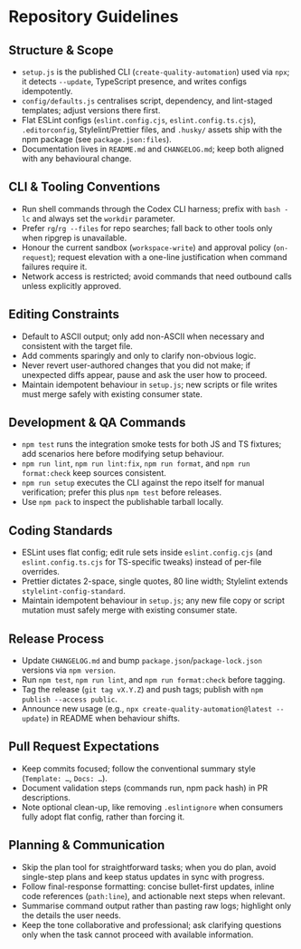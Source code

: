 # Repository Guidelines

## Structure & Scope
- `setup.js` is the published CLI (`create-quality-automation`) used via `npx`; it detects `--update`, TypeScript presence, and writes configs idempotently.
- `config/defaults.js` centralises script, dependency, and lint-staged templates; adjust versions there first.
- Flat ESLint configs (`eslint.config.cjs`, `eslint.config.ts.cjs`), `.editorconfig`, Stylelint/Prettier files, and `.husky/` assets ship with the npm package (see `package.json:files`).
- Documentation lives in `README.md` and `CHANGELOG.md`; keep both aligned with any behavioural change.

## CLI & Tooling Conventions
- Run shell commands through the Codex CLI harness; prefix with `bash -lc` and always set the `workdir` parameter.
- Prefer `rg`/`rg --files` for repo searches; fall back to other tools only when ripgrep is unavailable.
- Honour the current sandbox (`workspace-write`) and approval policy (`on-request`); request elevation with a one-line justification when command failures require it.
- Network access is restricted; avoid commands that need outbound calls unless explicitly approved.

## Editing Constraints
- Default to ASCII output; only add non-ASCII when necessary and consistent with the target file.
- Add comments sparingly and only to clarify non-obvious logic.
- Never revert user-authored changes that you did not make; if unexpected diffs appear, pause and ask the user how to proceed.
- Maintain idempotent behaviour in `setup.js`; new scripts or file writes must merge safely with existing consumer state.

## Development & QA Commands
- `npm test` runs the integration smoke tests for both JS and TS fixtures; add scenarios here before modifying setup behaviour.
- `npm run lint`, `npm run lint:fix`, `npm run format`, and `npm run format:check` keep sources consistent.
- `npm run setup` executes the CLI against the repo itself for manual verification; prefer this plus `npm test` before releases.
- Use `npm pack` to inspect the publishable tarball locally.

## Coding Standards
- ESLint uses flat config; edit rule sets inside `eslint.config.cjs` (and `eslint.config.ts.cjs` for TS-specific tweaks) instead of per-file overrides.
- Prettier dictates 2-space, single quotes, 80 line width; Stylelint extends `stylelint-config-standard`.
- Maintain idempotent behaviour in `setup.js`; any new file copy or script mutation must safely merge with existing consumer state.

## Release Process
- Update `CHANGELOG.md` and bump `package.json`/`package-lock.json` versions via `npm version`.
- Run `npm test`, `npm run lint`, and `npm run format:check` before tagging.
- Tag the release (`git tag vX.Y.Z`) and push tags; publish with `npm publish --access public`.
- Announce new usage (e.g., `npx create-quality-automation@latest --update`) in README when behaviour shifts.

## Pull Request Expectations
- Keep commits focused; follow the conventional summary style (`Template: …`, `Docs: …`).
- Document validation steps (commands run, npm pack hash) in PR descriptions.
- Note optional clean-up, like removing `.eslintignore` when consumers fully adopt flat config, rather than forcing it.

## Planning & Communication
- Skip the plan tool for straightforward tasks; when you do plan, avoid single-step plans and keep status updates in sync with progress.
- Follow final-response formatting: concise bullet-first updates, inline code references (`path:line`), and actionable next steps when relevant.
- Summarise command output rather than pasting raw logs; highlight only the details the user needs.
- Keep the tone collaborative and professional; ask clarifying questions only when the task cannot proceed with available information.
